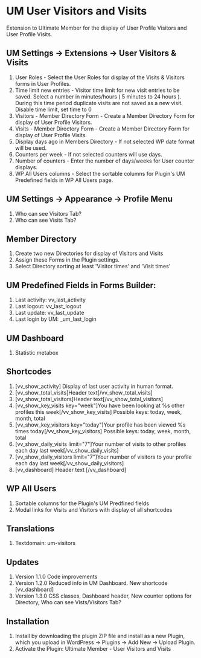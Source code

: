 # UM User Visitors and Visits
Extension to Ultimate Member for the display of User Profile Visitors and User Profile Visits.

## UM Settings -> Extensions -> User Visitors & Visits
1. User Roles - Select the User Roles for display of the Visits & Visitors forms in User Profiles.
2. Time limit new entries - Visitor time limit for new visit entries to be saved. Select a number in minutes/hours ( 5 minutes to 24 hours ). During this time period duplicate visits are not saved as a new visit. Disable time limit, set time to 0
3. Visitors - Member Directory Form - Create a Member Directory Form for display of User Profile Visitors.
4. Visits - Member Directory Form - Create a Member Directory Form for display of User Profile Visits.
5. Display days ago in Members Directory - If not selected WP date format will be used.
6. Counters per week - If not selected counters will use days.
7. Number of counters - Enter the number of days/weeks for User counter displays.
8. WP All Users columns - Select the sortable columns for Plugin's UM Predefined fields in WP All Users page.

## UM Settings -> Appearance -> Profile Menu
1. Who can see Visitors Tab?
2. Who can see Visits Tab?

## Member Directory
1. Create two new Directories for display of Visitors and Visits
2. Assign these Forms in the Plugin settings.
3. Select Directory sorting at least 'Visitor times' and 'Visit times'

## UM Predefined Fields in Forms Builder:
1. Last activity: vv_last_activity
2. Last logout: vv_last_logout
3. Last update: vv_last_update
4. Last login by UM: _um_last_login

## UM Dashboard
1. Statistic metabox

## Shortcodes
1. [vv_show_activity] Display of last user activity in human format.
2. [vv_show_total_visits]Header text[/vv_show_total_visits]
3. [vv_show_total_visitors]Header text[/vv_show_total_visitors]
4. [vv_show_key_visits key="week"]You have been looking at %s other profiles this week[/vv_show_key_visits] Possible keys: today, week, month, total
5. [vv_show_key_visitors key="today"]Your profile has been viewed %s times today[/vv_show_key_visitors] Possible keys: today, week, month, total
6. [vv_show_daily_visits limit="7"]Your number of visits to other profiles each day last week[/vv_show_daily_visits]
7. [vv_show_daily_visitors limit="7"]Your number of visitors to your profile each day last week[/vv_show_daily_visitors]
8. [vv_dashboard] Header text [/vv_dashboard]

## WP All Users
1. Sortable columns for the Plugin's UM Predfined fields
2. Modal links for Visits and Visitors with display of all shortcodes 

## Translations
1. Textdomain: um-visitors

## Updates
1. Version 1.1.0 Code improvements
2. Version 1.2.0 Reduced info in UM Dashboard. New shortcode [vv_dashboard]
3. Version 1.3.0 CSS classes, Dashboard header, New counter options for Directory, Who can see Vists/Visitors Tab?

## Installation
1. Install by downloading the plugin ZIP file and install as a new Plugin, which you upload in WordPress -> Plugins -> Add New -> Upload Plugin.
2. Activate the Plugin: Ultimate Member - User Visitors and Visits

